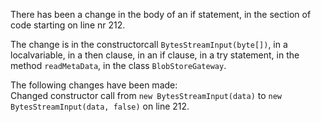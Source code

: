 There has been a change in the body of an if statement, in the section of code starting on line nr 212.
  
The change is in the constructorcall ```BytesStreamInput(byte[])```, in a localvariable, in a then clause, in an if clause, in a try statement, in the method ```readMetaData```, in the class ```BlobStoreGateway```.
  
The following changes have been made:  
Changed constructor call from ```new BytesStreamInput(data)``` to ```new BytesStreamInput(data, false)``` on line 212.  
